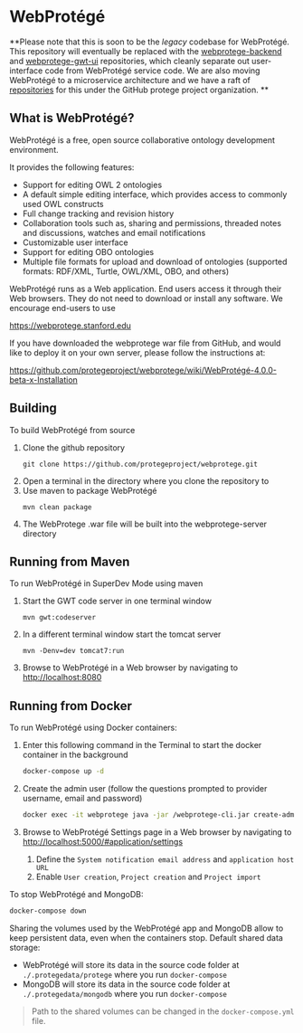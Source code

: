 WebProtégé
==========

**Please note that this is soon to be the *legacy* codebase for WebProtégé.  This repository will eventually be replaced with the [webprotege-backend](https://github.com/protegeproject/webprotege-backend) and [webprotege-gwt-ui](https://github.com/protegeproject/webprotege-gwt-ui) repositories, which cleanly separate out user-interface code from WebProtégé service code.  We are also moving WebProtégé to a microservice architecture and we have a raft of [repositories](https://github.com/topics/webprotege?o=desc&s=updated) for this under the GitHub protege project organization. **

What is WebProtégé?
-------------------

WebProtégé is a free, open source collaborative ontology development environment.

It provides the following features:
- Support for editing OWL 2 ontologies
- A default simple editing interface, which provides access to commonly used OWL constructs
- Full change tracking and revision history
- Collaboration tools such as, sharing and permissions, threaded notes and discussions, watches and email notifications
- Customizable user interface
- Support for editing OBO ontologies
- Multiple file formats for upload and download of ontologies (supported formats: RDF/XML, Turtle, OWL/XML, OBO, and others)

WebProtégé runs as a Web application. End users access it through their Web browsers.
They do not need to download or install any software. We encourage end-users to use

https://webprotege.stanford.edu

If you have downloaded the webprotege war file from GitHub, and would like to deploy it on your own server,
please follow the instructions at:

https://github.com/protegeproject/webprotege/wiki/WebProtégé-4.0.0-beta-x-Installation

Building
--------

To build WebProtégé from source

1) Clone the github repository
   ```
   git clone https://github.com/protegeproject/webprotege.git
   ```
2) Open a terminal in the directory where you clone the repository to
3) Use maven to package WebProtégé
   ```
   mvn clean package
   ```
5) The WebProtege .war file will be built into the webprotege-server directory

Running from Maven
------------------

To run WebProtégé in SuperDev Mode using maven

1) Start the GWT code server in one terminal window
    ```
    mvn gwt:codeserver
    ```
2) In a different terminal window start the tomcat server
    ```
    mvn -Denv=dev tomcat7:run
    ```
3) Browse to WebProtégé in a Web browser by navigating to [http://localhost:8080](http://localhost:8080)

Running from Docker
-------------------

To run WebProtégé using Docker containers:

1. Enter this following command in the Terminal to start the docker container in the background

   ```bash
   docker-compose up -d
   ```

2. Create the admin user (follow the questions prompted to provider username, email and password)

   ```bash
   docker exec -it webprotege java -jar /webprotege-cli.jar create-admin-account
   ```

3. Browse to WebProtégé Settings page in a Web browser by navigating to [http://localhost:5000/#application/settings](http://localhost:5000/#application/settings)
   1. Define the `System notification email address` and `application host URL`
   2. Enable `User creation`, `Project creation` and `Project import`

To stop WebProtégé and MongoDB:

   ```bash
   docker-compose down
   ```

Sharing the volumes used by the WebProtégé app and MongoDB allow to keep persistent data, even when the containers stop. Default shared data storage:

* WebProtégé will store its data in the source code folder at `./.protegedata/protege` where you run `docker-compose`
* MongoDB will store its data in the source code folder at `./.protegedata/mongodb` where you run `docker-compose`

> Path to the shared volumes can be changed in the `docker-compose.yml` file.
